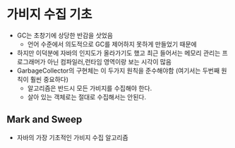 # 가비지 수집 기초
- GC는 초창기에 상당한 반감을 삿었음
  - 언어 수준에서 의도적으로 GC를 제어하지 못하게 만들었기 때문에
- 하지만 이덕분에 자바의 인지도가 올라가기도 했고 최근 들어서는 메모리 관리는 프로그래머가 아닌 컴파일러,런타임 영역이랑 보는 시각이 많음
- GarbageCollector의 구현체는 이 두가지 원칙을 준수해야함 (여기서는 두번째 원칙이 훨씬 중요하다)
  - 알고리즘은 반드시 모든 가비지를 수집해야 한다.
  - 살아 있는 객체로는 절대로 수집해서는 안된다.
## Mark and Sweep
- 자바의 가장 기초적인 가비지 수집 알고리즘